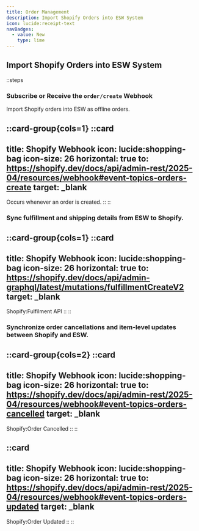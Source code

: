 ```yaml
---
title: Order Management
description: Import Shopify Orders into ESW System
icon: lucide:receipt-text
navBadges:
  - value: New
    type: lime
---
```


## Import Shopify Orders into ESW System

::steps
### Subscribe or Receive the `order/create` Webhook
Import Shopify orders into ESW as offline orders.


::card-group{cols=1}
  ::card
  ---
  title: Shopify Webhook
  icon: lucide:shopping-bag
  icon-size: 26
  horizontal: true
  to: https://shopify.dev/docs/api/admin-rest/2025-04/resources/webhook#event-topics-orders-create
  target: _blank
  ---
  Occurs whenever an order is created.
  ::
::

### Sync fulfillment and shipping details from ESW to Shopify.

::card-group{cols=1}
  ::card
  ---
  title: Shopify Webhook
  icon: lucide:shopping-bag
  icon-size: 26
  horizontal: true
  to: https://shopify.dev/docs/api/admin-graphql/latest/mutations/fulfillmentCreateV2
  target: _blank
  ---
  Shopify:Fulfilment API
  ::
::

### Synchronize order cancellations and item-level updates between Shopify and ESW.

::card-group{cols=2}
  ::card
  ---
  title: Shopify Webhook
  icon: lucide:shopping-bag
  icon-size: 26
  horizontal: true
  to: https://shopify.dev/docs/api/admin-rest/2025-04/resources/webhook#event-topics-orders-cancelled
  target: _blank
  ---
  Shopify:Order Cancelled
  ::
::

  ::card
  ---
  title: Shopify Webhook
  icon: lucide:shopping-bag
  icon-size: 26
  horizontal: true
  to: https://shopify.dev/docs/api/admin-rest/2025-04/resources/webhook#event-topics-orders-updated
  target: _blank
  ---
  Shopify:Order Updated
  ::
::